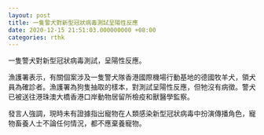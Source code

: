 ```yaml
---
layout: post
title: 一隻警犬對新型冠狀病毒測試呈陽性反應
date: 2020-12-15 21:51:03.000000000 +08:00
categories: rthk
---
```


一隻警犬對新型冠狀病毒測試，呈陽性反應。
 
漁護署表示，有關個案涉及一隻警犬隊香港國際機場行動基地的德國牧羊犬，領犬員為確診者。漁護署為狗隻抽取的樣本，對測試呈陽性反應，但牠沒有病徵。警犬已被送往港珠澳大橋香港口岸動物居留所檢疫和獸醫學監察。

發言人強調，現時未有證據指出寵物在人類感染新型冠狀病毒中扮演傳播角色，寵物畜養人士不論任何情況，都不應棄養寵物。
